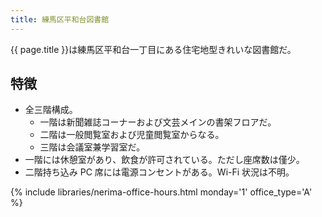 ```yaml
---
title: 練馬区平和台図書館
---
```


{{ page.title }}は練馬区平和台一丁目にある住宅地型きれいな図書館だ。

## 特徴

* 全三階構成。
  * 一階は新聞雑誌コーナーおよび文芸メインの書架フロアだ。
  * 二階は一般閲覧室および児童閲覧室からなる。
  * 三階は会議室兼学習室だ。
* 一階には休憩室があり、飲食が許可されている。ただし座席数は僅少。
* 二階持ち込み PC 席には電源コンセントがある。Wi-Fi 状況は不明。

{% include libraries/nerima-office-hours.html monday='1' office_type='A' %}
